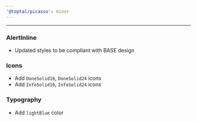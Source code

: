 ```yaml
---
'@toptal/picasso': minor
---
```


---

### AlertInline

- Updated styles to be compliant with BASE design

### Icons

- Add `DoneSolid16`, `DoneSolid24` icons
- Add `InfoSolid16`, `InfoSolid24` icons

### Typography

- Add `lightBlue` color
